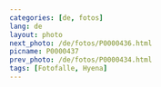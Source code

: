 ```yaml
---
categories: [de, fotos]
lang: de
layout: photo
next_photo: /de/fotos/P0000436.html
picname: P0000437
prev_photo: /de/fotos/P0000434.html
tags: [Fotofalle, Hyena]
---
```

